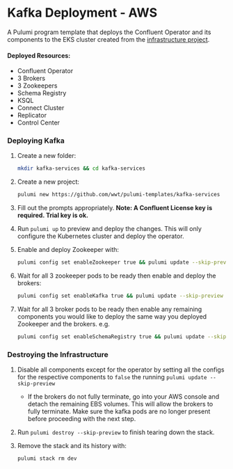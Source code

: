 # Kafka Deployment - AWS

A Pulumi program template that deploys the Confluent Operator and its components to the EKS cluster created from the [infrastructure project](https://github.com/wwt/pulumi-templates/tree/master/kafka-infra).

#### Deployed Resources:

* Confluent Operator
* 3 Brokers
* 3 Zookeepers
* Schema Registry
* KSQL
* Connect Cluster
* Replicator
* Control Center



### Deploying Kafka

1. Create a new folder:

   ```sh
   mkdir kafka-services && cd kafka-services
   ```

2. Create a new project:

   ```sh
   pulumi new https://github.com/wwt/pulumi-templates/kafka-services
   ```

3. Fill out the prompts appropriately. **Note: A Confluent License key is required. Trial key is ok.**

4. Run `pulumi up` to preview and deploy the changes. This will only configure the Kubernetes cluster and deploy the operator.

5. Enable and deploy Zookeeper with:

   ```sh
   pulumi config set enableZookeeper true && pulumi update --skip-preview
   ```

6. Wait for all 3 zookeeper pods to be ready then enable and deploy the brokers:

   ```sh
   pulumi config set enableKafka true && pulumi update --skip-preview
   ```

7. Wait for all 3 broker pods to be ready then enable any remaining components you would like to deploy the same way you deployed Zookeeper and the brokers. e.g.

   ```sh
   pulumi config set enableSchemaRegistry true && pulumi update --skip-preview
   ```

   

### Destroying the Infrastructure

1. Disable all components except for the operator by setting all the configs for the respective components to `false` the running `pulumi update --skip-preview`

   * If the brokers do not fully terminate, go into your AWS console and detach the remaining EBS volumes. This will allow the brokers to fully terminate. Make sure the kafka pods are no longer present before proceeding with the next step.

2. Run `pulumi destroy --skip-preview` to finish tearing down the stack.

3. Remove the stack and its history with:

   ```
   pulumi stack rm dev
   ```

   

